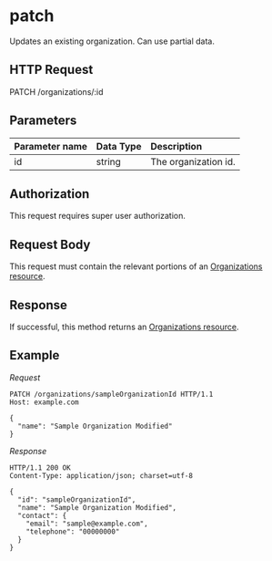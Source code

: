 # patch

Updates an existing organization. Can use partial data.

## HTTP Request

PATCH /organizations/:id

## Parameters

| Parameter name | Data Type | Description          |
|:---------------|:----------|:---------------------|
| id             | string    | The organization id. |

## Authorization

This request requires super user authorization.

## Request Body

This request must contain the relevant portions of an
[Organizations resource](README.md#resource-representation).

## Response

If successful, this method returns an
[Organizations resource](README.md#resource-representation).

## Example

*Request*

```HTTP
PATCH /organizations/sampleOrganizationId HTTP/1.1
Host: example.com

{
  "name": "Sample Organization Modified"
}
```

*Response*

```HTTP
HTTP/1.1 200 OK
Content-Type: application/json; charset=utf-8

{
  "id": "sampleOrganizationId",
  "name": "Sample Organization Modified",
  "contact": {
    "email": "sample@example.com",
    "telephone": "00000000"
  }
}
```
